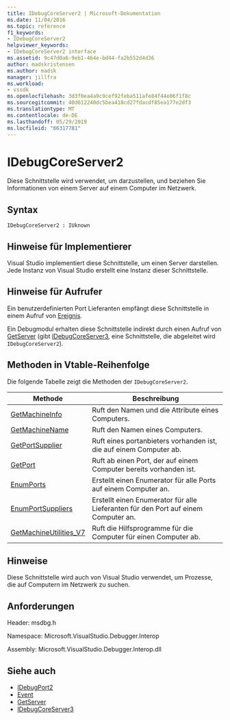 ```yaml
---
title: IDebugCoreServer2 | Microsoft-Dokumentation
ms.date: 11/04/2016
ms.topic: reference
f1_keywords:
- IDebugCoreServer2
helpviewer_keywords:
- IDebugCoreServer2 interface
ms.assetid: 9c47d0a6-9eb1-464e-bd44-fa2b552d4d36
author: madskristensen
ms.author: madsk
manager: jillfra
ms.workload:
- vssdk
ms.openlocfilehash: 3d3f0ea4a9c9cef92feba511afe84f44e06f1f8c
ms.sourcegitcommit: 40d612240dc5bea418cd27fdacdf85ea177e2df3
ms.translationtype: MT
ms.contentlocale: de-DE
ms.lasthandoff: 05/29/2019
ms.locfileid: "66317781"
---
```

# <a name="idebugcoreserver2"></a>IDebugCoreServer2
Diese Schnittstelle wird verwendet, um darzustellen, und beziehen Sie Informationen von einem Server auf einem Computer im Netzwerk.

## <a name="syntax"></a>Syntax

```
IDebugCoreServer2 : IUknown
```

## <a name="notes-for-implementers"></a>Hinweise für Implementierer
 Visual Studio implementiert diese Schnittstelle, um einen Server darstellen. Jede Instanz von Visual Studio erstellt eine Instanz dieser Schnittstelle.

## <a name="notes-for-callers"></a>Hinweise für Aufrufer
 Ein benutzerdefinierten Port Lieferanten empfängt diese Schnittstelle in einem Aufruf von [Ereignis](../../../extensibility/debugger/reference/idebugportevents2-event.md).

 Ein Debugmodul erhalten diese Schnittstelle indirekt durch einen Aufruf von [GetServer](../../../extensibility/debugger/reference/idebugdefaultport2-getserver.md) (gibt [IDebugCoreServer3](../../../extensibility/debugger/reference/idebugcoreserver3.md), eine Schnittstelle, die abgeleitet wird `IDebugCoreServer2`).

## <a name="methods-in-vtable-order"></a>Methoden in Vtable-Reihenfolge
 Die folgende Tabelle zeigt die Methoden der `IDebugCoreServer2`.

|Methode|Beschreibung|
|------------|-----------------|
|[GetMachineInfo](../../../extensibility/debugger/reference/idebugcoreserver2-getmachineinfo.md)|Ruft den Namen und die Attribute eines Computers.|
|[GetMachineName](../../../extensibility/debugger/reference/idebugcoreserver2-getmachinename.md)|Ruft den Namen eines Computers.|
|[GetPortSupplier](../../../extensibility/debugger/reference/idebugcoreserver2-getportsupplier.md)|Ruft eines portanbieters vorhanden ist, die auf einem Computer ab.|
|[GetPort](../../../extensibility/debugger/reference/idebugcoreserver2-getport.md)|Ruft ab einen Port, der auf einem Computer bereits vorhanden ist.|
|[EnumPorts](../../../extensibility/debugger/reference/idebugcoreserver2-enumports.md)|Erstellt einen Enumerator für alle Ports auf einem Computer an.|
|[EnumPortSuppliers](../../../extensibility/debugger/reference/idebugcoreserver2-enumportsuppliers.md)|Erstellt einen Enumerator für alle Lieferanten für den Port auf einem Computer an.|
|[GetMachineUtilities_V7](../../../extensibility/debugger/reference/idebugcoreserver2-getmachineutilities-v7.md)|Ruft die Hilfsprogramme für die Computer für einen Computer ab.|

## <a name="remarks"></a>Hinweise
 Diese Schnittstelle wird auch von Visual Studio verwendet, um Prozesse, die auf Computern im Netzwerk zu suchen.

## <a name="requirements"></a>Anforderungen
 Header: msdbg.h

 Namespace: Microsoft.VisualStudio.Debugger.Interop

 Assembly: Microsoft.VisualStudio.Debugger.Interop.dll

## <a name="see-also"></a>Siehe auch
- [IDebugPort2](../../../extensibility/debugger/reference/idebugport2.md)
- [Event](../../../extensibility/debugger/reference/idebugportevents2-event.md)
- [GetServer](../../../extensibility/debugger/reference/idebugdefaultport2-getserver.md)
- [IDebugCoreServer3](../../../extensibility/debugger/reference/idebugcoreserver3.md)